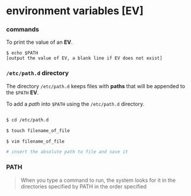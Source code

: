 # environment variables [EV]

### commands

To print the value of an **EV**.
```
$ echo $PATH
[output the value of EV, a blank line if EV does not exist]
```


### `/etc/path.d` directory

The directory `/etc/path.d` keeps files with **paths** that will be appended
to the `$PATH` **EV**.

To add a *path* into `$PATH` using the `/etc/path.d` directory.


``` sh

$ cd /etc/path.d

$ touch filename_of_file

$ vim filename_of_file

# insert the absolute path to file and save it

```





### PATH

> When you type a command to run, the system looks for it in the directories
> specified by PATH in the order specified


